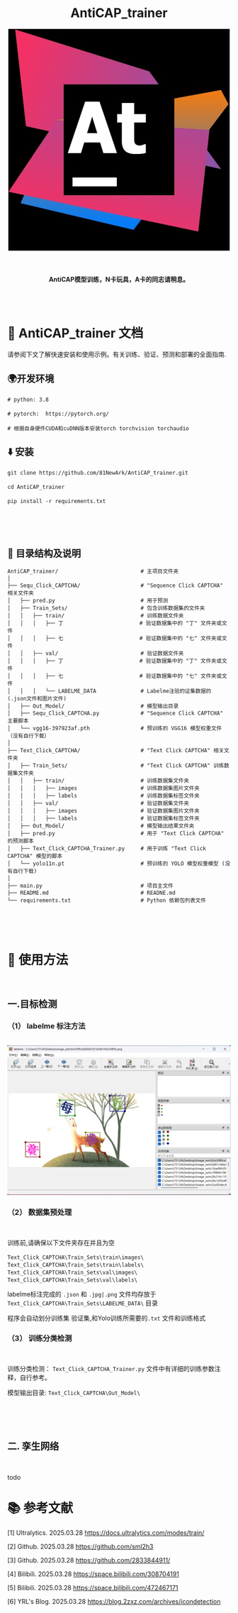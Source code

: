 <div align="center">

# AntiCAP_trainer

<img src=Docs/logo.jpg alt="logo">
</div>

<div align="center">
<br>
<br>
<br>
<b>AntiCAP模型训练，N卡玩具，A卡的同志请稍息。</b>
</div>

<br>
<br>
<br>


# 📄 AntiCAP_trainer 文档

请参阅下文了解快速安装和使用示例。有关训练、验证、预测和部署的全面指南.




## 🌍开发环境
```
# python: 3.8

# pytorch:  https://pytorch.org/

# 根据自身硬件CUDA和cuDNN版本安装torch torchvision torchaudio
```


## ⬇️ 安装
```
git clone https://github.com/81NewArk/AntiCAP_trainer.git

cd AntiCAP_trainer

pip install -r requirements.txt
```
<br>
<br>
<br>

## 📁 目录结构及说明
```
AntiCAP_trainer/                          # 主项目文件夹
│
├── Sequ_Click_CAPTCHA/                   # "Sequence Click CAPTCHA" 相关文件夹
│   ├── pred.py                           # 用于预测
│   ├── Train_Sets/                       # 包含训练数据集的文件夹
│   │   ├── train/                        # 训练数据文件夹
│   │   │   ├── 丁                        # 验证数据集中的 "丁" 文件夹或文件
│   │   │   ├── 七                        # 验证数据集中的 "七" 文件夹或文件
│   │   ├── val/                          # 验证数据文件夹
│   │   │   ├── 丁                        # 验证数据集中的 "丁" 文件夹或文件
│   │   │   ├── 七                        # 验证数据集中的 "七" 文件夹或文件
│   │   │   └── LABELME_DATA              # Labelme注验的证集数据的 (.json文件和图片文件)
│   ├── Out_Model/                        # 模型输出目录
│   ├── Sequ_Click_CAPTCHA.py             # "Sequence Click CAPTCHA" 主要脚本
│   └── vgg16-397923af.pth                # 预训练的 VGG16 模型权重文件 （没有自行下载）
│
├── Text_Click_CAPTCHA/                   # "Text Click CAPTCHA" 相关文件夹
│   ├── Train_Sets/                       # "Text Click CAPTCHA" 训练数据集文件夹
│   │   ├── train/                        # 训练数据集文件夹
│   │   │   ├── images                    # 训练数据集图片文件夹
│   │   │   ├── labels                    # 训练数据集标签文件夹
│   │   ├── val/                          # 验证数据集文件夹
│   │   │   ├── images                    # 验证数据集图片文件夹
│   │   │   ├── labels                    # 验证数据集标签文件夹
│   ├── Out_Model/                        # 模型输出结果文件夹
│   ├── pred.py                           # 用于 "Text Click CAPTCHA" 的预测脚本
│   ├── Text_Click_CAPTCHA_Trainer.py     # 用于训练 "Text Click CAPTCHA" 模型的脚本
│   └── yolo11n.pt                        # 预训练的 YOLO 模型权重模型 (没有自行下载)
│
├── main.py                               # 项目主文件
├── README.md                             # READNE.md
└── requirements.txt                      # Python 依赖包列表文件
```
<br>
<br>
<br>

# 🧰 使用方法
<br>


## 一.目标检测

### （1） labelme 标注方法

<br>

<img src=Docs/Text_Click_Lambel.png >


### （2） 数据集预处理

<br>

训练前,请确保以下文件夹存在并且为空

`Text_Click_CAPTCHA\Train_Sets\train\images\`  
`Text_Click_CAPTCHA\Train_Sets\train\labels\`  
`Text_Click_CAPTCHA\Train_Sets\val\images\`    
`Text_Click_CAPTCHA\Train_Sets\val\labels\` 

labelme标注完成的 `.json` 和 `.jpg|.png` 文件均存放于 `Text_Click_CAPTCHA\Train_Sets\LABELME_DATA\` 目录

程序会自动划分训练集 验证集,和Yolo训练所需要的`.txt` 文件和训练格式

### （3） 训练分类检测

<br>

训练分类检测： `Text_Click_CAPTCHA_Trainer.py` 文件中有详细的训练参数注释，自行参考。

模型输出目录:  `Text_Click_CAPTCHA\Out_Model\` 


<br>
<br>
<br>

## 二. 孪生网络

<br>

todo





# 📚 参考文献

[1] Ultralytics. 2025.03.28 https://docs.ultralytics.com/modes/train/

[2] Github. 2025.03.28 https://github.com/sml2h3

[3] Github. 2025.03.28 https://github.com/2833844911/

[4] Bilibili. 2025.03.28 https://space.bilibili.com/308704191

[5] Bilibili. 2025.03.28 https://space.bilibili.com/472467171

[6] YRL's Blog. 2025.03.28 https://blog.2zxz.com/archives/icondetection

